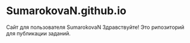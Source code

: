 # SumarokovaN.github.io
Сайт для пользователя SumarokovaN
Здравствуйте! Это рипозиторий для  публикации заданий.
